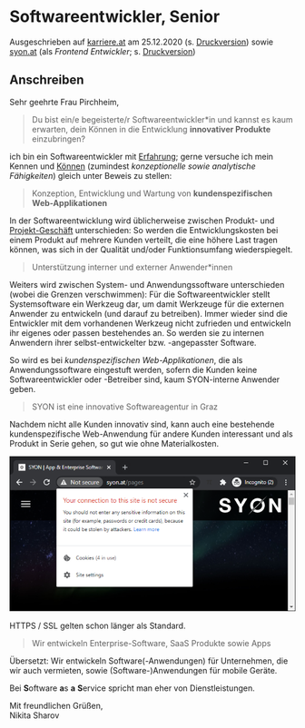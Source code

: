 # Softwareentwickler, Senior

Ausgeschrieben auf [karriere.at](https://www.karriere.at/jobs/5772741)  am 25.12.2020 (s. [Druckversion](media/softwareentwickler_karriere.at.pdf)) sowie [syon.at](http://www.syon.at/pages/careers) (als *Frontend Entwickler*; s. [Druckversion](media/frontend-entwickler_syon.at.pdf))

## Anschreiben

Sehr geehrte Frau Pirchheim,

> Du bist ein/e begeisterte/r Softwareentwickler*in und kannst es kaum erwarten, dein Können in die Entwicklung **innovativer Produkte** einzubringen?

ich bin ein Softwareentwickler mit [Erfahrung](https://github.com/235u/proposals/blob/master/EzparkTechnology/docs/competence.md); gerne versuche ich mein Kennen und [Können](https://observablehq.com/@nikita-sharov/publications) (zumindest *konzeptionelle sowie analytische Fähigkeiten*) gleich unter Beweis zu stellen:

> Konzeption, Entwicklung und Wartung von **kundenspezifischen Web-Applikationen**

In der Softwareentwicklung wird üblicherweise zwischen Produkt- und [Projekt-Geschäft](http://www.syon.at/pages/portfolio) unterschieden: So werden die Entwicklungskosten bei einem Produkt auf mehrere Kunden verteilt, die eine höhere Last tragen können, was sich in der Qualität und/oder Funktionsumfang   wiederspiegelt.

> Unterstützung interner und externer Anwender*innen

Weiters wird zwischen System- und Anwendungssoftware unterschieden (wobei die Grenzen verschwimmen): Für die Softwareentwickler stellt Systemsoftware ein Werkzeug dar, um damit Werkzeuge für die externen Anwender zu entwickeln (und darauf zu betreiben). Immer wieder sind die Entwickler mit dem vorhandenen Werkzeug nicht zufrieden und entwickeln ihr eigenes oder passen bestehendes an. So werden sie zu internen Anwendern ihrer selbst-entwickelter bzw. -angepasster Software.

So wird es bei *kundenspezifischen Web-Applikationen*, die als Anwendungssoftware eingestuft werden, sofern die Kunden keine Softwareentwickler oder -Betreiber sind, kaum SYON-interne Anwender geben.

> SYON ist eine innovative Softwareagentur in Graz

Nachdem nicht alle Kunden innovativ sind, kann auch eine bestehende kundenspezifische Web-Anwendung für andere Kunden interessant und als Produkt in Serie gehen, so gut wie ohne Materialkosten.

![SYON Homepage](media/homepage.png)

HTTPS / SSL gelten schon länger als Standard.

> Wir entwickeln Enterprise-Software, SaaS Produkte sowie Apps

Übersetzt: Wir entwickeln Software(-Anwendungen) für Unternehmen, die wir auch  vermieten, sowie (Software-)Anwendungen für mobile Geräte.

Bei **S**oftware **a**s **a** **S**ervice spricht man eher von Dienstleistungen.

Mit freundlichen Grüßen,  
Nikita Sharov
